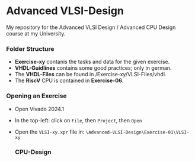 # Advanced VLSI-Design
My repository for the Advanced VLSI Design / Advanced CPU Design course at my University.

### Folder Structure

- **Exercise-xy** contanis the tasks and data for the given exercise.
- **VHDL-Guidlines** contains some good practices; only in german.
- The **VHDL-Files** can be found in /Exercise-xy/VLSI-Files/vhdl.
- The **RiscV** CPU is contained in **Exercise-06**.

### Opening an Exercise

- Open Vivado 2024.1
- In the top-left: click on `File`, then `Project`, then `Open`
- Open the `VLSI-xy.xpr` file in:
  `\Advanced-VLSI-Design\Exercise-01\VLSI-xy`

  ### CPU-Design
  
